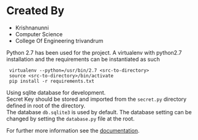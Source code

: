 # __Created By__  
 * Krishnanunni  
 * Computer Science  
 * College Of Engineering trivandrum

Python 2.7 has been used for the project. A virtualenv with python2.7 installation and the requirements can be instantiated as such  
```
 virtualenv --python=/usr/bin/2.7 <src-to-directory>
 source <src-to-directory>/bin/activate
 pip install -r requirements.txt   
```
Using sqlite database for development.  
Secret Key should be stored and imported from the ```secret.py``` directory defined in root of the directory.  
The database ```db.sqlite3``` is used by default. The database setting can be changed by setting the ```database.py``` file at the root. 

For further more information see the [documentation](docs/documentation.md).
